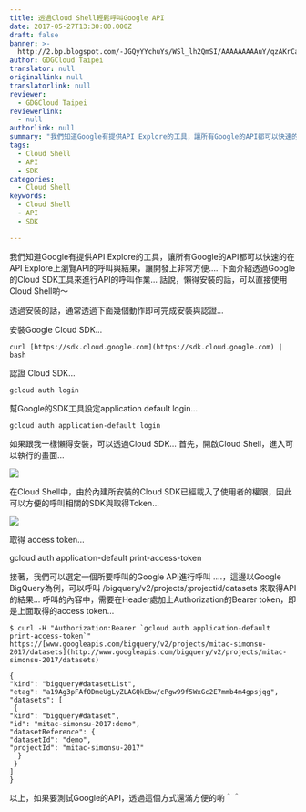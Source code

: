 ```yaml
---
title: 透過Cloud Shell輕鬆呼叫Google API
date: 2017-05-27T13:30:00.000Z
draft: false
banner: >-
  http://2.bp.blogspot.com/-JGQyYYchuYs/WSl_lh2QmSI/AAAAAAAAAuY/qzAKrCaIh2EheTJVZ0k5iobcPxisG4BoQCK4B/s320/image-762039.png
author: GDGCloud Taipei
translator: null
originallink: null
translatorlink: null
reviewer:
  - GDGCloud Taipei
reviewerlink:
  - null
authorlink: null
summary: "我們知道Google有提供API Explore的工具，讓所有Google的API都可以快速的在API Explore上瀏覽API的呼叫與結果，讓開發上非常方便....\_下面介紹透過Google的Cloud SDK工具來進行API的呼叫作業... 話說，懶得安裝的話，可以直接使用Cloud Shell喲～"
tags:
  - Cloud Shell
  - API
  - SDK
categories:
  - Cloud Shell
keywords:
  - Cloud Shell
  - API
  - SDK

---
```


我們知道Google有提供API Explore的工具，讓所有Google的API都可以快速的在API Explore上瀏覽API的呼叫與結果，讓開發上非常方便.... 下面介紹透過Google的Cloud SDK工具來進行API的呼叫作業... 話說，懶得安裝的話，可以直接使用Cloud Shell喲～

  
透過安裝的話，通常透過下面幾個動作即可完成安裝與認證...

  

安裝Google Cloud SDK…

```shell
curl [https://sdk.cloud.google.com](https://sdk.cloud.google.com) | bash
```

認證 Cloud SDK…

```shell
gcloud auth login
```

幫Google的SDK工具設定application default login...

```shell
gcloud auth application-default login
```
  
如果跟我一樣懶得安裝，可以透過Cloud SDK... 首先，開啟Cloud Shell，進入可以執行的畫面...  


[![](http://3.bp.blogspot.com/-WEz-9TFGYIo/WSl_lXHGMdI/AAAAAAAAAuQ/TKg6KZSBaVw0Io_hHB2IkvL9z_TwLPOjACK4B/s320/image-761290.png)](http://3.bp.blogspot.com/-WEz-9TFGYIo/WSl_lXHGMdI/AAAAAAAAAuQ/TKg6KZSBaVw0Io_hHB2IkvL9z_TwLPOjACK4B/s1600/image-761290.png)  

  

在Cloud Shell中，由於內建所安裝的Cloud SDK已經載入了使用者的權限，因此可以方便的呼叫相關的SDK與取得Token...

  

[![](http://2.bp.blogspot.com/-JGQyYYchuYs/WSl_lh2QmSI/AAAAAAAAAuY/qzAKrCaIh2EheTJVZ0k5iobcPxisG4BoQCK4B/s320/image-762039.png)](http://2.bp.blogspot.com/-JGQyYYchuYs/WSl_lh2QmSI/AAAAAAAAAuY/qzAKrCaIh2EheTJVZ0k5iobcPxisG4BoQCK4B/s1600/image-762039.png)  

  

取得 access token…

gcloud auth application-default print-access-token

接著，我們可以選定一個所要呼叫的Google API進行呼叫 ….，這邊以Google BigQuery為例，可以呼叫 /bigquery/v2/projects/:projectid/datasets 來取得API的結果... 呼叫的內容中，需要在Header處加上Authorization的Bearer token，即是上面取得的access token...

```shell
$ curl -H "Authorization:Bearer `gcloud auth application-default print-access-token`" https://[www.googleapis.com/bigquery/v2/projects/mitac-simonsu-2017/datasets](http://www.googleapis.com/bigquery/v2/projects/mitac-simonsu-2017/datasets)  
  
{  
"kind": "bigquery#datasetList",  
"etag": "a19Ag3pFAfODmeUgLyZLAGQkEbw/cPgw99f5WxGc2E7mmb4m4gpsjqg",  
"datasets": [  
 {  
"kind": "bigquery#dataset",  
"id": "mitac-simonsu-2017:demo",  
"datasetReference": {  
"datasetId": "demo",  
"projectId": "mitac-simonsu-2017"  
  }  
 }  
]  
}
```

以上，如果要測試Google的API，透過這個方式還滿方便的喲＾＾
